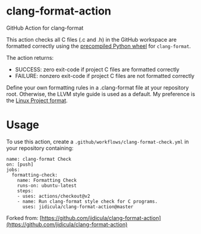 # clang-format-action
GitHub Action for clang-format

This action checks all C files (.c and .h) in the GitHub workspace are formatted correctly using the [precompiled Python wheel](https://pypi.org/project/clang-format/) for `clang-format`.

The action returns:

* SUCCESS: zero exit-code if project C files are formatted correctly
* FAILURE: nonzero exit-code if project C files are not formatted correctly

Define your own formatting rules in a .clang-format file at your repository root. Otherwise, the LLVM style guide is used as a default. My preference is the [Linux Project format](https://github.com/torvalds/linux/blob/master/.clang-format).

# Usage

To use this action, create a `.github/workflows/clang-format-check.yml` in your repository containing:

```
name: clang-format Check
on: [push]
jobs:
  formatting-check:
    name: Formatting Check
    runs-on: ubuntu-latest
    steps:
    - uses: actions/checkout@v2
    - name: Run clang-format style check for C programs.
      uses: jidicula/clang-format-action@master
```

Forked from: [https://github.com/jidicula/clang-format-action](https://github.com/jidicula/clang-format-action)
